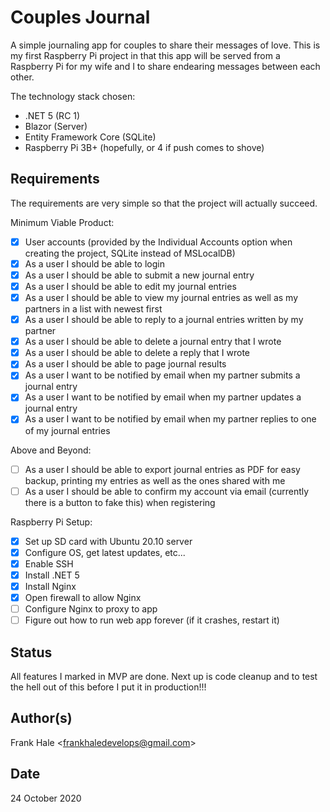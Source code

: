 # Couples Journal

A simple journaling app for couples to share their messages of love. This is my
first Raspberry Pi project in that this app will be served from a Raspberry Pi
for my wife and I to share endearing messages between each other.

The technology stack chosen:

- .NET 5 (RC 1)
- Blazor (Server)
- Entity Framework Core (SQLite)
- Raspberry Pi 3B+ (hopefully, or 4 if push comes to shove)

## Requirements

The requirements are very simple so that the project will actually succeed.

Minimum Viable Product:

- [x] User accounts (provided by the Individual Accounts option when creating
      the project, SQLite instead of MSLocalDB)
- [x] As a user I should be able to login
- [x] As a user I should be able to submit a new journal entry
- [x] As a user I should be able to edit my journal entries
- [x] As a user I should be able to view my journal entries as well as my
      partners in a list with newest first
- [x] As a user I should be able to reply to a journal entries written by my partner
- [x] As a user I should be able to delete a journal entry that I wrote
- [x] As a user I should be able to delete a reply that I wrote
- [x] As a user I should be able to page journal results
- [x] As a user I want to be notified by email when my partner submits a journal entry
- [x] As a user I want to be notified by email when my partner updates a journal entry
- [x] As a user I want to be notified by email when my partner replies to one of my journal entries

Above and Beyond:

- [ ] As a user I should be able to export journal entries as PDF for easy backup,
  printing my entries as well as the ones shared with me
- [ ] As a user I should be able to confirm my account via email (currently there is a
  button to fake this) when registering

Raspberry Pi Setup:

- [x] Set up SD card with Ubuntu 20.10 server
- [x] Configure OS, get latest updates, etc...
- [x] Enable SSH
- [x] Install .NET 5
- [x] Install Nginx
- [x] Open firewall to allow Nginx
- [ ] Configure Nginx to proxy to app
- [ ] Figure out how to run web app forever (if it crashes, restart it)

## Status

All features I marked in MVP are done. Next up is code cleanup and to test the
hell out of this before I put it in production!!!

## Author(s)

Frank Hale &lt;frankhaledevelops@gmail.com&gt;

## Date

24 October 2020
